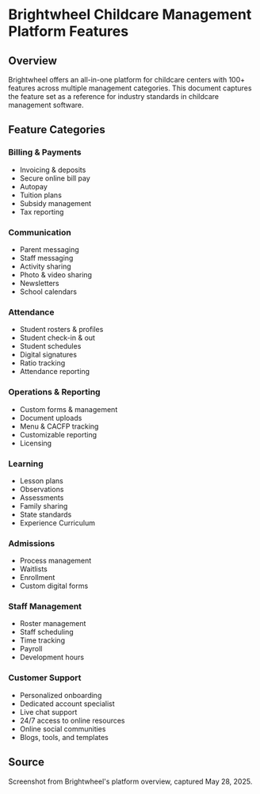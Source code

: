 # Brightwheel Childcare Management Platform Features

## Overview
Brightwheel offers an all-in-one platform for childcare centers with 100+ features across multiple management categories. This document captures the feature set as a reference for industry standards in childcare management software.

## Feature Categories

### Billing & Payments
- Invoicing & deposits
- Secure online bill pay
- Autopay
- Tuition plans
- Subsidy management
- Tax reporting

### Communication
- Parent messaging
- Staff messaging
- Activity sharing
- Photo & video sharing
- Newsletters
- School calendars

### Attendance
- Student rosters & profiles
- Student check-in & out
- Student schedules
- Digital signatures
- Ratio tracking
- Attendance reporting

### Operations & Reporting
- Custom forms & management
- Document uploads
- Menu & CACFP tracking
- Customizable reporting
- Licensing

### Learning
- Lesson plans
- Observations
- Assessments
- Family sharing
- State standards
- Experience Curriculum

### Admissions
- Process management
- Waitlists
- Enrollment
- Custom digital forms

### Staff Management
- Roster management
- Staff scheduling
- Time tracking
- Payroll
- Development hours

### Customer Support
- Personalized onboarding
- Dedicated account specialist
- Live chat support
- 24/7 access to online resources
- Online social communities
- Blogs, tools, and templates

## Source
Screenshot from Brightwheel's platform overview, captured May 28, 2025.

